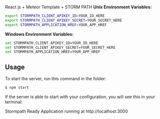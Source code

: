 React js + Meteor Template + STORM PATH
**Unix Environment Variables:**

```bash
export STORMPATH_CLIENT_APIKEY_ID=YOUR_ID_HERE
export STORMPATH_CLIENT_APIKEY_SECRET=YOUR_SECRET_HERE
export STORMPATH_APPLICATION_HREF=YOUR_APP_HREF
```

**Windows Environment Variables:**

```bash
set STORMPATH_CLIENT_APIKEY_ID=YOUR_ID_HERE
set STORMPATH_CLIENT_APIKEY_SECRET=YOUR_SECRET_HERE
set STORMPATH_APPLICATION_HREF=YOUR_APP_HREF
```

## Usage

To start the server, run this command in the folder:

```bash
$ npm start
```

If the server is able to start with your configuration, you will see this in
your terminal:

Stormpath Ready
Application running at http://localhost:3000
